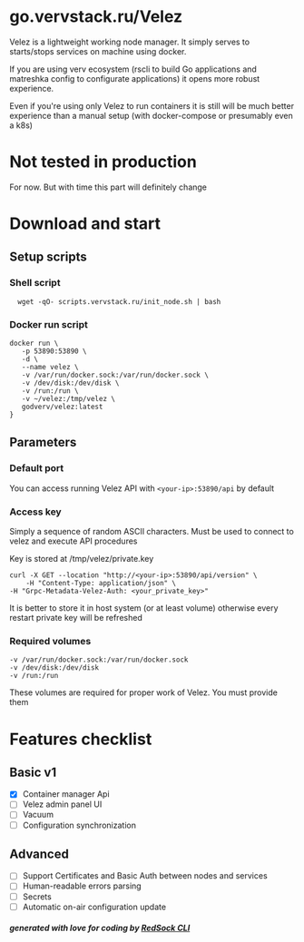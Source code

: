 # go.vervstack.ru/Velez

Velez is a lightweight working node manager.
It simply serves to starts/stops services on machine using docker.

If you are using verv ecosystem (rscli to build Go applications
and matreshka config to configurate applications) it opens more
robust experience.

Even if you're using only Velez to run containers it is still will
be much better experience than a manual setup (with docker-compose or presumably even a k8s)

# Not tested in production

For now. But with time this part will definitely change

# Download and start

## Setup scripts

### Shell script

```shell
  wget -qO- scripts.vervstack.ru/init_node.sh | bash
```

### Docker run script

```shell
docker run \
   -p 53890:53890 \
   -d \
   --name velez \
   -v /var/run/docker.sock:/var/run/docker.sock \
   -v /dev/disk:/dev/disk \
   -v /run:/run \
   -v ~/velez:/tmp/velez \
   godverv/velez:latest
}
```

## Parameters

### Default port

You can access running Velez API with `<your-ip>:53890/api` by default

### Access key

Simply a sequence of random ASCII characters.
Must be used to connect to velez and execute API procedures

Key is stored at /tmp/velez/private.key

```shell
curl -X GET --location "http://<your-ip>:53890/api/version" \
    -H "Content-Type: application/json" \
-H "Grpc-Metadata-Velez-Auth: <your_private_key>"
```

It is better to store it in host system (or at least volume)
otherwise every restart private key will be refreshed

### Required volumes

```
-v /var/run/docker.sock:/var/run/docker.sock
-v /dev/disk:/dev/disk
-v /run:/run
```

These volumes are required for proper work of Velez.
You must provide them
# Features checklist

## Basic v1

- [x] Container manager Api
- [ ] Velez admin panel UI
- [ ] Vacuum
- [ ] Configuration synchronization

## Advanced

- [ ] Support Certificates and Basic Auth between nodes and services
- [ ] Human-readable errors parsing
- [ ] Secrets
- [ ] Automatic on-air configuration update

##### generated with love for coding by [RedSock CLI](https://github.com/Red-Sock/rscli)